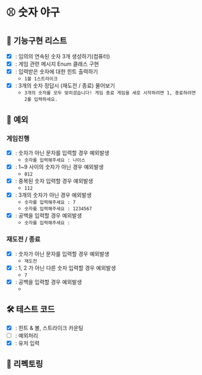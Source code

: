 # ⚾️ 숫자 야구

## 📗 기능구현 리스트
- [X] : 임의의 연속된 숫자 3개 생성하기(컴퓨터)
- [X] : 게임 관련 메시지 Enum 클래스 구현
- [X] : 입력받은 숫자에 대한 힌트 출력하기
    - `1볼 1스트라이크`
- [X] : 3개의 숫자 정답시 (재도전 / 종료) 물어보기
    - `3개의 숫자를 모두 맞히셨습니다! 게임 종료
      게임을 새로 시작하려면 1, 종료하려면 2를 입력하세요.`

## 📕 예외

### 게임진행
- [X] : 숫자가 아닌 문자를 입력할 경우 예외발생
    - `숫자를 입력해주세요 : 나이스`
- [X] : 1~9 사이의 숫자가 아닌 경우 예외발생
    - `012`
- [X] : 중복된 숫자 입력할 경우 예외발생
    - `112`
- [X] : 3개의 숫자가 아닌 경우 예외발생
    - `숫자를 입력해주세요 : 7`
    - `숫자를 입력해주세요 : 1234567`
- [X] : 공백을 입력할 경우 예외발생
    - `숫자를 입력해주세요 : `

### 재도전 / 종료
- [X] : 숫자가 아닌 문자를 입력할 경우 예외발생
    - `재도전`
- [X] : 1, 2 가 아닌 다른 숫자 입력할 경우 예외발생
    - `7`
- [X] : 공백을 입력할 경우 예외발생
    - ` `

## 🛠 테스트 코드
- [X] : 힌트 & 볼, 스트라이크 카운팅
- [ ] : 예외처리
- [X] : 유저 입력

## 📖 리펙토링